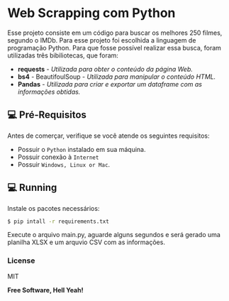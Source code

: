 # __Web Scrapping com Python__
Esse projeto consiste em um código para buscar os melhores 250 filmes, segundo o IMDb.
Para esse projeto foi escolhida a linguagem de programação Python. Para que fosse possível realizar essa busca, foram utilizadas três bibiliotecas, que foram:
- **requests** - *Utilizada para obter o conteúdo da página Web.*
- **bs4** - BeautifoulSoup - *Utilizada para manipular o conteúdo HTML.*
- **Pandas** - *Utilizada para criar e exportar um dataframe com as informações obtidas.*

## 💻 Pré-Requisitos

Antes de comerçar, verifique se você atende os seguintes requisitos:
* Possuir o `Python` instalado em sua máquina.
* Possuir conexão à `Internet`
* Possuir  `Windows, Linux or Mac`.

## 💻 Running
Instale os pacotes necessários:
```sh
$ pip intall -r requirements.txt
```
Execute o arquivo main.py, aguarde alguns segundos e será gerado uma planilha XLSX e um arquvio CSV com as informações.

### License
MIT

**Free Software, Hell Yeah!**